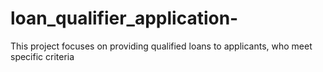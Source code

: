 # loan_qualifier_application-
This project focuses on providing qualified loans to applicants, who meet specific criteria 
